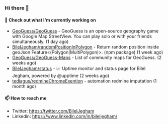 ### Hi there 👋

#### 👷 Check out what I'm currently working on

- [GeoGuess/GeoGuess](https://github.com/GeoGuess/GeoGuess) - GeoGuess is an open-source geography game with Google Map StreetView. You can play solo or with your friends simultaneously. (1 day ago)
- [BilelJegham/randomPositionInPolygon](https://github.com/BilelJegham/randomPositionInPolygon) - Return random position inside geoJson Feature&lt;(Polygon|MultiPolygon)&gt;. (npm package)  (1 week ago)
- [GeoGuess/GeoGuess-Maps](https://github.com/GeoGuess/GeoGuess-Maps) - List of community maps for GeoGuess. (2 weeks ago)
- [BilelJegham/status](https://github.com/BilelJegham/status) - 📈 Uptime monitor and status page for Bilel Jegham, powered by @upptime (2 weeks ago)
- [tediagus/redmineChromeExention](https://github.com/tediagus/redmineChromeExention) - automation redmine imputation (1 month ago)


#### 📫 How to reach me

- Twitter: https://twitter.com/BilelJegham
- Linkedin: https://www.linkedin.com/in/bileljegham/

